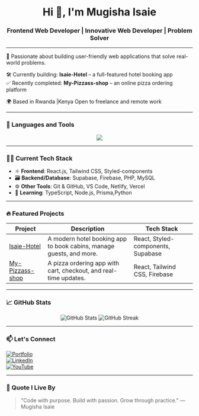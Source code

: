 <h1 align="center">Hi 👋, I'm Mugisha Isaie</h1>
<h3 align="center">Frontend Web Developer | Innovative Web Developer | Problem Solver </h3>

---

🚀 Passionate about building user-friendly web applications that solve real-world problems.

🛠️ Currently building: **Isaie-Hotel** – a full-featured hotel booking app  
✅ Recently completed: **My-Pizzass-shop** – an online pizza ordering platform

🌍 Based in Rwanda |Kenya Open to freelance and remote work

---

### 🧰 Languages and Tools

<p align="center">
  <img src="https://skillicons.dev/icons?i=html,css,js,react,tailwind,styledcomponents,bootstrap,php,mysql,git,github,vscode,firebase,supabase,python,nodejs,jquery" />
</p>

---

### 🧑‍💻 Current Tech Stack

- ⚛️ **Frontend**: React.js, Tailwind CSS, Styled-components
- 🗃️ **Backend/Database**: Supabase, Firebase, PHP, MySQL
- ⚙️ **Other Tools**: Git & GitHub, VS Code, Netlify, Vercel
- 🌱 **Learning**:  TypeScript, Node.js, Prisma,Python

---

### 🔥 Featured Projects

| Project | Description | Tech Stack |
|--------|-------------|------------|
| [Isaie-Hotel](https://github.com/MugishaIsaie/isaie-hotel) | A modern hotel booking app to book cabins, manage guests, and more. | React, Styled-components, Supabase |
| [My-Pizzass-shop](https://github.com/MugishaIsaie/My-Pizzas-Shop) | A pizza ordering app with cart, checkout, and real-time updates. | React, Tailwind CSS, Firebase |

---

### 📈 GitHub Stats

<p align="center">
  <img src="https://github-readme-stats.vercel.app/api?username=MugishaIsaie&show_icons=true&theme=radical" alt="GitHub Stats" />
  <img src="https://github-readme-streak-stats.herokuapp.com/?user=MugishaIsaie&theme=radical" alt="GitHub Streak" />
</p>

---

### 📫 Let's Connect

[![Portfolio](https://img.shields.io/badge/Portfolio-000?style=for-the-badge&logo=vercel&logoColor=white)](https://mugisha-isaie.vercel.app/)  
[![LinkedIn](https://img.shields.io/badge/LinkedIn-blue?style=for-the-badge&logo=linkedin)](https://linkedin.com/in/mugisha-isaie)  
[![YouTube](https://img.shields.io/badge/YouTube-red?style=for-the-badge&logo=youtube)](https://youtube.com/@MugishaIsaie1)

---

### 🧠 Quote I Live By

> "Code with purpose. Build with passion. Grow through practice." — Mugisha Isaie
